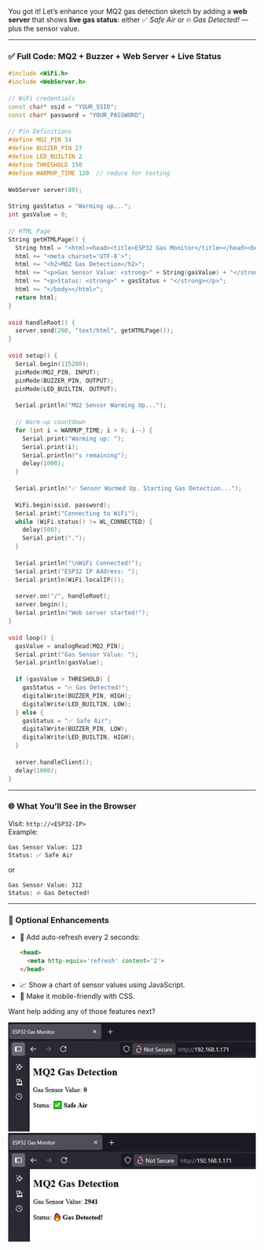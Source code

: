 You got it! Let’s enhance your MQ2 gas detection sketch by adding a **web server** that shows **live gas status**: either ✅ *Safe Air* or 🔥 *Gas Detected!* — plus the sensor value.

---

### ✅ Full Code: MQ2 + Buzzer + Web Server + Live Status

```cpp
#include <WiFi.h>
#include <WebServer.h>

// WiFi credentials
const char* ssid = "YOUR_SSID";
const char* password = "YOUR_PASSWORD";

// Pin Definitions
#define MQ2_PIN 34
#define BUZZER_PIN 27
#define LED_BUILTIN 2
#define THRESHOLD 150
#define WARMUP_TIME 120  // reduce for testing

WebServer server(80);

String gasStatus = "Warming up...";
int gasValue = 0;

// HTML Page
String getHTMLPage() {
  String html = "<html><head><title>ESP32 Gas Monitor</title></head><body>";
  html += "<meta charset='UTF-8'>";
  html += "<h2>MQ2 Gas Detection</h2>";
  html += "<p>Gas Sensor Value: <strong>" + String(gasValue) + "</strong></p>";
  html += "<p>Status: <strong>" + gasStatus + "</strong></p>";
  html += "</body></html>";
  return html;
}

void handleRoot() {
  server.send(200, "text/html", getHTMLPage());
}

void setup() {
  Serial.begin(115200);
  pinMode(MQ2_PIN, INPUT);
  pinMode(BUZZER_PIN, OUTPUT);
  pinMode(LED_BUILTIN, OUTPUT);

  Serial.println("MQ2 Sensor Warming Up...");

  // Warm-up countdown
  for (int i = WARMUP_TIME; i > 0; i--) {
    Serial.print("Warming up: ");
    Serial.print(i);
    Serial.println("s remaining");
    delay(1000);
  }

  Serial.println("✅ Sensor Warmed Up. Starting Gas Detection...");

  WiFi.begin(ssid, password);
  Serial.print("Connecting to WiFi");
  while (WiFi.status() != WL_CONNECTED) {
    delay(500);
    Serial.print(".");
  }

  Serial.println("\nWiFi Connected!");
  Serial.print("ESP32 IP Address: ");
  Serial.println(WiFi.localIP());

  server.on("/", handleRoot);
  server.begin();
  Serial.println("Web server started!");
}

void loop() {
  gasValue = analogRead(MQ2_PIN);
  Serial.print("Gas Sensor Value: ");
  Serial.println(gasValue);

  if (gasValue > THRESHOLD) {
    gasStatus = "🔥 Gas Detected!";
    digitalWrite(BUZZER_PIN, HIGH);
    digitalWrite(LED_BUILTIN, LOW);
  } else {
    gasStatus = "✅ Safe Air";
    digitalWrite(BUZZER_PIN, LOW);
    digitalWrite(LED_BUILTIN, HIGH);
  }

  server.handleClient();
  delay(1000);
}
```

---

### 🌐 What You’ll See in the Browser

Visit: `http://<ESP32-IP>`  
Example:

```
Gas Sensor Value: 123
Status: ✅ Safe Air
```

or

```
Gas Sensor Value: 312
Status: 🔥 Gas Detected!
```

---

### 🧠 Optional Enhancements

- 🔄 Add auto-refresh every 2 seconds:
  ```html
  <head>
    <meta http-equiv='refresh' content='2'>
  </head>
  ```
- 📈 Show a chart of sensor values using JavaScript.
- 📱 Make it mobile-friendly with CSS.

Want help adding any of those features next?

![Image](1.png)
![Image](2.png)
